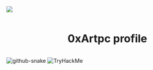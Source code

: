 <img src="https://user-images.githubusercontent.com/73097560/115834477-dbab4500-a447-11eb-908a-139a6edaec5c.gif">

<div id="user-content-toc">
  <ul align="center">
    <summary><h1 style="display: inline-block">0xArtpc profile</h1></summary>
  </ul>
</div>

<picture>
  <source media="(prefers-color-scheme: dark)" srcset="https://github.com/0xArtpc/0xArtpc/blob/output/github-contribution-grid-snake-dark.svg" />
  <img alt="github-snake" src="github-snake.svg" />
</picture>
<img src="https://tryhackme-badges.s3.amazonaws.com/0xZodiac.png" alt="TryHackMe">
